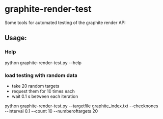 graphite-render-test
====================

Some tools for automated testing of the graphite render API

## Usage:

### Help
python graphite-render-test.py --help

### load testing with random data
- take 20 random targets
- request them for 10 times each
- wait 0.1 s between each iteration

python graphite-render-test.py <host> --targetfile graphite_index.txt --checknones --interval 0.1 --count 10 --numberoftargets 20
